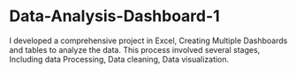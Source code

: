 # Data-Analysis-Dashboard-1
I developed a comprehensive project in Excel, Creating Multiple Dashboards and tables to analyze the data. This process involved several stages, Including data Processing, Data cleaning, Data visualization.
